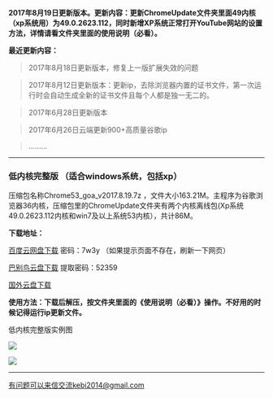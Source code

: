 **2017年8月19日更新版本。更新内容：更新ChromeUpdate文件夹里面49内核（xp系统用）为49.0.2623.112，同时新增XP系统正常打开YouTube网站的设置方法，详情请看文件夹里面的使用说明（必看）。**

**最近更新内容：**

> 2017年8月18日更新版本，修复上一版扩展失效的问题

> 2017年8月12日更新版本：更新ip，去除浏览器内置的证书文件，第一次运行时会自动生成全新的证书文件且每个人都是独一无二的。

> 2017年6月28日更新版本

> 2017年6月26日云端更新900+高质量谷歌ip

> .........

***

### 低内核完整版 （适合windows系统，包括xp）

压缩包名称Chrome53_goa_v2017.8.19.7z ，文件大小163.21M。主程序为谷歌浏览器36内核，压缩包里的ChromeUpdate文件夹有两个内核离线包(Xp系统49.0.2623.112内核和win7及以上系统53内核），共计86M。

**下载地址：**

[百度云网盘下载](https://pan.baidu.com/s/1sl2V6Q5) 密码：7w3y （如果提示页面不存在，刷新一下网页）

[巴别鸟云盘下载](https://www.babel.cc/share.do?s=2586502524786063) 提取密码：52359

[国外云盘下载](https://nofile.io/f/yxG4EdRjrVs/Chrome53_goa_v2017.8.19.7z) 

**使用方法：下载后解压，按文件夹里面的《使用说明（必看）》操作。不好用的时候记得运行ip更新文件。**

低内核完整版实例图

![](https://raw.githubusercontent.com/Alvin9999/pac2/master/softimag/53chromega001.png)

![](https://raw.githubusercontent.com/Alvin9999/pac2/master/GOA1.png)


***

有问题可以来信交流kebi2014@gmail.com
